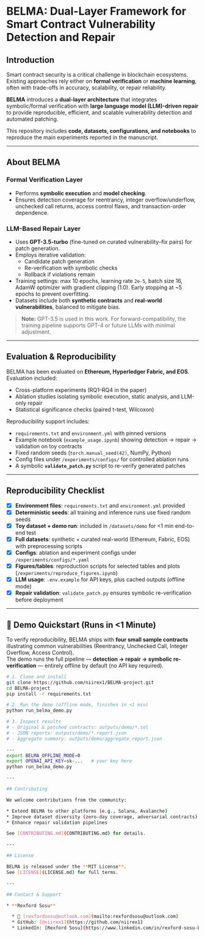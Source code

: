# BELMA: Dual-Layer Framework for Smart Contract Vulnerability Detection and Repair

## Introduction

Smart contract security is a critical challenge in blockchain ecosystems. Existing approaches rely either on **formal verification** or **machine learning**, often with trade-offs in accuracy, scalability, or repair reliability.

**BELMA** introduces a **dual-layer architecture** that integrates symbolic/formal verification with **large language model (LLM)-driven repair** to provide reproducible, efficient, and scalable vulnerability detection and automated patching.  

This repository includes **code, datasets, configurations, and notebooks** to reproduce the main experiments reported in the manuscript.

---

## About BELMA

### Formal Verification Layer
* Performs **symbolic execution** and **model checking**.  
* Ensures detection coverage for reentrancy, integer overflow/underflow, unchecked call returns, access control flaws, and transaction-order dependence.  

### LLM-Based Repair Layer
* Uses **GPT-3.5-turbo** (fine-tuned on curated vulnerability–fix pairs) for patch generation.  
* Employs iterative validation:  
  - Candidate patch generation  
  - Re-verification with symbolic checks  
  - Rollback if violations remain  
* Training settings: max 10 epochs, learning rate `2e-5`, batch size 16, AdamW optimizer with gradient clipping (1.0). Early stopping at ~5 epochs to prevent overfitting.  
* Datasets include both **synthetic contracts** and **real-world vulnerabilities**, balanced to mitigate bias.  

> **Note:** GPT-3.5 is used in this work. For forward-compatibility, the training pipeline supports GPT-4 or future LLMs with minimal adjustment.

---

## Evaluation & Reproducibility

BELMA has been evaluated on **Ethereum, Hyperledger Fabric, and EOS**. Evaluation included:  
* Cross-platform experiments (RQ1–RQ4 in the paper)  
* Ablation studies isolating symbolic execution, static analysis, and LLM-only repair  
* Statistical significance checks (paired t-test, Wilcoxon)  

Reproducibility support includes:  
* `requirements.txt` and `environment.yml` with pinned versions  
* Example notebook (`example_usage.ipynb`) showing detection → repair → validation on toy contracts  
* Fixed random seeds (`torch.manual_seed(42)`, NumPy, Python)  
* Config files under `/experiments/configs/` for controlled ablation runs  
* A symbolic **`validate_patch.py`** script to re-verify generated patches  

---

## Reproducibility Checklist

- [x] **Environment files**: `requirements.txt` and `environment.yml` provided  
- [x] **Deterministic seeds**: all training and inference runs use fixed random seeds  
- [x] **Toy dataset + demo run**: included in `/datasets/demo` for <1 min end-to-end test  
- [x] **Full datasets**: synthetic + curated real-world (Ethereum, Fabric, EOS) with preprocessing scripts  
- [x] **Configs**: ablation and experiment configs under `/experiments/configs/*.yaml`  
- [x] **Figures/tables**: reproduction scripts for selected tables and plots (`/experiments/reproduce_figures.ipynb`)  
- [x] **LLM usage**: `.env.example` for API keys, plus cached outputs (offline mode)  
- [x] **Repair validation**: `validate_patch.py` ensures symbolic re-verification before deployment  

---

## 🔑 Demo Quickstart (Runs in <1 Minute)

To verify reproducibility, BELMA ships with **four small sample contracts** illustrating common vulnerabilities (Reentrancy, Unchecked Call, Integer Overflow, Access Control).  
The demo runs the full pipeline — **detection → repair → symbolic re-verification** — entirely offline by default (no API key required).

```bash
# 1. Clone and install
git clone https://github.com/niirex1/BELMA-project.git
cd BELMA-project
pip install -r requirements.txt

# 2. Run the demo (offline mode, finishes in <1 min)
python run_belma_demo.py

# 3. Inspect results
# - Original & patched contracts: outputs/demo/*.sol
# - JSON reports: outputs/demo/*.report.json
# - Aggregate summary: outputs/demo/aggregate_report.json

---
export BELMA_OFFLINE_MODE=0
export OPENAI_API_KEY=sk-...   # your key here
python run_belma_demo.py

---

## Contributing

We welcome contributions from the community:

* Extend BELMA to other platforms (e.g., Solana, Avalanche)
* Improve dataset diversity (zero-day coverage, adversarial contracts)
* Enhance repair validation pipelines

See [CONTRIBUTING.md](CONTRIBUTING.md) for details.

---

## License

BELMA is released under the **MIT License**.
See [LICENSE](LICENSE.md) for full terms.

---

## Contact & Support

* **Rexford Sosu**

  * 📧 [rexfordsosu@outlook.com](mailto:rexfordsosu@outlook.com)
  * GitHub: [@niirex1](https://github.com/niirex1)
  * LinkedIn: [Rexford Sosu](https://www.linkedin.com/in/rexford-sosu-b4593b57/)
